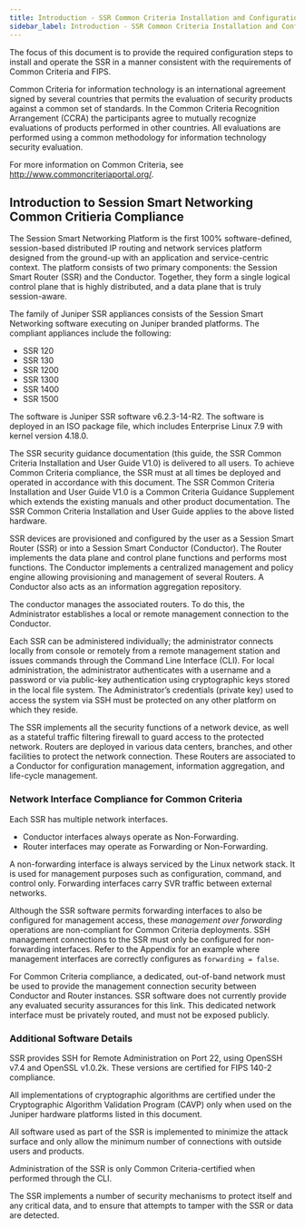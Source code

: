 ```yaml
---
title: Introduction - SSR Common Criteria Installation and Configuration
sidebar_label: Introduction - SSR Common Criteria Installation and Configuration
---
```


The focus of this document is to provide the required configuration steps to install and operate the SSR in a manner consistent with the requirements of Common Criteria and FIPS. 

Common Criteria for information technology is an international agreement signed by several countries that permits the evaluation of security products against a common set of standards. In the Common Criteria Recognition Arrangement (CCRA) the participants agree to mutually recognize evaluations of products performed in other countries. All evaluations are performed using a common methodology for information technology security evaluation.

For more information on Common Criteria, see http://www.commoncriteriaportal.org/.

## Introduction to Session Smart Networking Common Critieria Compliance

The Session Smart Networking Platform is the first 100% software-defined, session-based distributed IP routing and network services platform designed from the ground-up with an application and service-centric context. The platform consists of two primary components: the Session Smart Router (SSR) and the Conductor. Together, they form a single logical control plane that is highly distributed, and a data plane that is truly session-aware.

The family of Juniper SSR appliances consists of the Session Smart Networking software executing on Juniper branded platforms. The compliant appliances include the following:

- SSR 120
- SSR 130
- SSR 1200
- SSR 1300
- SSR 1400
- SSR 1500

The software is Juniper SSR software v6.2.3-14-R2. The software is deployed in an ISO package file, which includes Enterprise Linux 7.9 with kernel version 4.18.0.

The SSR security guidance documentation (this guide, the SSR Common Criteria Installation and User Guide V1.0) is delivered to all users. To achieve Common Criteria compliance, the SSR must at all times be deployed and operated in accordance with this document. The SSR Common Criteria Installation and User Guide V1.0 is a Common Criteria Guidance Supplement which extends the existing manuals and other product documentation. The SSR Common Criteria Installation and User Guide applies to the above listed hardware. 

SSR devices are provisioned and configured by the user as a Session Smart Router (SSR) or into a Session Smart Conductor (Conductor). The Router implements the data plane and control plane functions and performs most functions. The Conductor implements a centralized management and policy engine allowing provisioning and management of several Routers. A Conductor also acts as an information aggregation repository. 

The conductor manages the associated routers. To do this, the Administrator establishes a local or remote management connection to the Conductor.

Each SSR can be administered individually; the administrator connects locally from console or remotely from a remote management station and issues commands through the Command Line Interface (CLI). For local administration, the administrator authenticates with a username and a password or via public-key authentication using cryptographic keys stored in the local ﬁle system. The Administrator’s credentials (private key) used to access the system via SSH must be protected on any other platform on which they reside.

The SSR implements all the security functions of a network device, as well as a stateful traffic filtering firewall to guard access to the protected network. Routers are deployed in various data centers, branches, and other facilities to protect the network connection. These Routers are associated to a Conductor for configuration management, information aggregation, and life-cycle management. 

### Network Interface Compliance for Common Criteria

Each SSR has multiple network interfaces.

- Conductor interfaces always operate as Non-Forwarding.
- Router interfaces may operate as Forwarding or Non-Forwarding.

A non-forwarding interface is always serviced by the Linux network stack. It is used for management purposes such as configuration, command, and control only. Forwarding interfaces carry SVR traffic between external networks.

Although the SSR software permits forwarding interfaces to also be configured for management access, these *management over forwarding* operations are non-compliant for Common Criteria deployments. SSH management connections to the SSR must only be configured for non-forwarding interfaces. Refer to the Appendix for an example where management interfaces are correctly configures as `forwarding = false`.

For Common Criteria compliance, a dedicated, out-of-band network must be used to provide the management connection security between Conductor and Router instances. SSR software does not currently provide any evaluated security assurances for this link. This dedicated network interface must be privately routed, and must not be exposed publicly.


### Additional Software Details

SSR provides SSH for Remote Administration on Port 22, using OpenSSH v7.4 and OpenSSL v1.0.2k. These versions are certified for FIPS 140-2 compliance. 

All implementations of cryptographic algorithms are certified under the Cryptographic Algorithm Validation Program (CAVP) only when used on the Juniper hardware platforms listed in this document. 

All software used as part of the SSR is implemented to minimize the attack surface and only allow the minimum number of connections with outside users and products. 

Administration of the SSR is only Common Criteria-certified when performed through the CLI. 

The SSR implements a number of security mechanisms to protect itself and any critical data, and to ensure that attempts to tamper with the SSR or data are detected.


